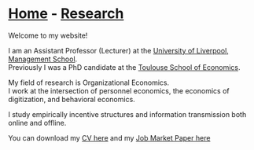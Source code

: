 # [Home](./index.html)  -  [Research](./research.html) <!--- [Bio](./bio.html)--->

Welcome to my website!

I am an Assistant Professor (Lecturer) at the [University of Liverpool, Management School](https://www.liverpool.ac.uk/management/).  
Previously I was a PhD candidate at the [Toulouse School of Economics](https://www.tse-fr.eu/).

My field of research is Organizational Economics.  
I work at the intersection of personnel economics, the economics of digitization, and behavioral economics.

I study empirically incentive structures and information transmission both online and offline.

You can download my [CV here](./CV082021.pdf) and my [Job Market Paper here](./JMP.pdf) 

